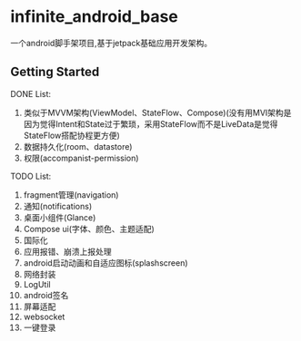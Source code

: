 # infinite_android_base

一个android脚手架项目,基于jetpack基础应用开发架构。

## Getting Started

DONE List:
1. 类似于MVVM架构(ViewModel、StateFlow、Compose)(没有用MVI架构是因为觉得Intent和State过于繁琐，采用StateFlow而不是LiveData是觉得StateFlow搭配协程更方便)
2. 数据持久化(room、datastore)
3. 权限(accompanist-permission)

TODO List:
1. fragment管理(navigation)
2. 通知(notifications)
3. 桌面小组件(Glance)
4. Compose ui(字体、颜色、主题适配)
5. 国际化
6. 应用报错、崩溃上报处理
7. android启动动画和自适应图标(splashscreen)
8. 网络封装
9. LogUtil
10. android签名
11. 屏幕适配
12. websocket
13. 一键登录
